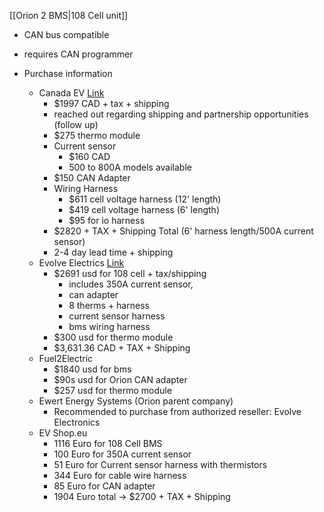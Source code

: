[[Orion 2 BMS|108 Cell unit]]


 - CAN bus compatible
 - requires CAN programmer


- Purchase information
	- Canada EV <a href="https://canev.com/collections/battery-management-systems">Link</a> 
		- $1997 CAD + tax + shipping
		- reached out regarding shipping and partnership opportunities (follow up)
		- $275 thermo module
		- Current sensor
			- $160 CAD
			- 500 to 800A models available
		-  $150 CAN Adapter
		- Wiring Harness
			- $611 cell voltage harness (12' length)
			- $419 cell voltage harness (6' length)
			- $95 for io harness
		- $2820 + TAX + Shipping Total (6' harness length/500A current sensor)
		- 2-4 day lead time + shipping
	- Evolve Electrics <a href="https://evolveelectrics.com/collections/battery-management-system/products/orion-bms-2?variant=40290155004002">Link</a> 
		- $2691 usd for 108 cell + tax/shipping 
			- includes 350A current sensor,
			- can adapter
			- 8 therms + harness
			- current sensor harness
			- bms wiring harness
		- $300 usd for thermo module
		- $3,631.36 CAD + TAX + Shipping
	- Fuel2Electric
		- $1840 usd for bms
		- $90s usd for Orion CAN adapter
		- $257 usd for thermo module
	- Ewert Energy Systems (Orion parent company)
		- Recommended to purchase from authorized reseller: Evolve Electronics
	- EV Shop.eu
		- 1116 Euro for 108 Cell BMS
		- 100 Euro for 350A current sensor
		- 51 Euro for Current sensor harness with thermistors
		- 344 Euro for cable wire harness
		- 85 Euro for CAN adapter
		- 1904 Euro total -> $2700 + TAX + Shipping